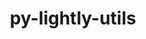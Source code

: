 ---
title: "py-lightly-utils"
layout: cache
categories: [package, develop-2024-01-14]
meta: {"versions": ["0.0.2"], "compilers": ["apple-clang@=15.0.0", "gcc@=11.3.0"], "oss": ["ubuntu22.04", "ventura"], "platforms": ["darwin", "linux"], "targets": ["aarch64", "x86_64_v3"], "stacks": ["ml-darwin-aarch64-mps", "ml-linux-x86_64-cpu", "ml-linux-x86_64-cuda", "root"], "num_specs": 2, "num_specs_by_stack": {"root": 2, "ml-darwin-aarch64-mps": 1, "ml-linux-x86_64-cpu": 1, "ml-linux-x86_64-cuda": 1}}
spec_details: [{"hash": "f3b3l2af4eqhqxhlnptchymswmkkiiph", "compiler": "apple-clang@=15.0.0", "versions": ["0.0.2"], "os": "ventura", "platform": "darwin", "target": "aarch64", "variants": ["build_system=python_pip"], "stacks": ["root", "ml-darwin-aarch64-mps"], "size": "-", "tarball": "https://binaries.spack.io/releases/develop-2024-01-14/build_cache/darwin-ventura-aarch64/apple-clang-15.0.0/py-lightly-utils-0.0.2/darwin-ventura-aarch64-apple-clang-15.0.0-py-lightly-utils-0.0.2-f3b3l2af4eqhqxhlnptchymswmkkiiph.spack"}, {"hash": "wwoyoman24havdmk2xfvipyqisdbl6el", "compiler": "gcc@=11.3.0", "versions": ["0.0.2"], "os": "ubuntu22.04", "platform": "linux", "target": "x86_64_v3", "variants": ["build_system=python_pip"], "stacks": ["ml-linux-x86_64-cpu", "root", "ml-linux-x86_64-cuda"], "size": "-", "tarball": "https://binaries.spack.io/releases/develop-2024-01-14/build_cache/linux-ubuntu22.04-x86_64_v3/gcc-11.3.0/py-lightly-utils-0.0.2/linux-ubuntu22.04-x86_64_v3-gcc-11.3.0-py-lightly-utils-0.0.2-wwoyoman24havdmk2xfvipyqisdbl6el.spack"}]
---